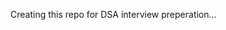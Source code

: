Creating this repo for DSA interview preperation...  
       
            
           
                  
     
    
   
  
